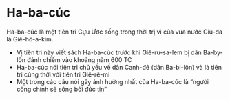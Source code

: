 # Ha-ba-cúc

Ha-ba-cúc là một tiên tri Cựu Ước sống trong thời trị vì của vua nước Giu-đa là Giê-hô-a-kim.
- Vị tiên tri này viết sách Ha-ba-cúc trước khi Giê-ru-sa-lem bị dân Ba-by-lôn đánh chiếm vào khoảng năm 600 TC
- Ha-ba-cúc nói tiên tri chủ yếu về dân Canh-đê (dân Ba-bi-lôn) và là tiên tri cùng thời với tiên tri Giê-rê-mi
- Một trong các câu nói gây ảnh hưởng nhất của Ha-ba-cúc là “người công chính sẽ sống bởi đức tin”


